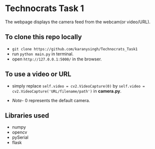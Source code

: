 # Technocrats Task 1
The webpage displays the camera feed from the webcam(or video/URL).

## To clone this repo locally
* `git clone https://github.com/karanysingh/Technocrats_Task1`
* run `python main.py` in terminal.
* open `http://127.0.0.1:5000/` in the browser.

## To use a video or URL 
* simply replace `self.video = cv2.VideoCapture(0)` by 
`self.video = cv2.VideoCapture('URL/filename/path')` in **camera.py**.

* _Note_- 0 represents the default camera.
## Libraries used
* numpy
* opencv
* pySerial
* flask

